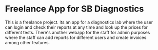 # Freelance App for SB Diagnostics

This is a freelance project. Its an app for a diagnostics lab where the user can login and check their reports at any time and look up the prices for different tests. There's another webapp for the staff for admin purposes where the staff can add reports for different users and create invoices among other features.
